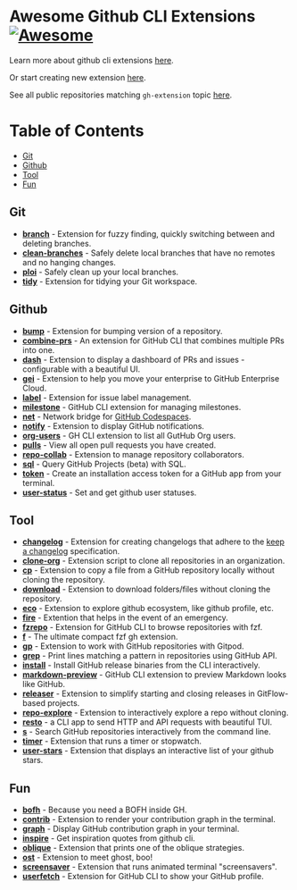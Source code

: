 # Awesome Github CLI Extensions [![Awesome](https://awesome.re/badge.svg)](https://awesome.re)

Learn more about github cli extensions [here](https://cli.github.com).

Or start creating new extension [here](https://docs.github.com/en/github-cli/github-cli/creating-github-cli-extensions).

See all public repositories matching `gh-extension` topic [here](https://github.com/topics/gh-extension).

Table of Contents
=================
* [Git](#git)
* [Github](#github)
* [Tool](#tool)
* [Fun](#fun)

## Git
* [**branch**](https://github.com/mislav/gh-branch) - Extension for fuzzy finding, quickly switching between and deleting branches.
* [**clean-branches**](https://github.com/davidraviv/gh-clean-branches) - Safely delete local branches that have no remotes and no hanging changes.
* [**ploi**](https://github.com/seachicken/gh-poi) - Safely clean up your local branches.
* [**tidy**](https://github.com/HaywardMorihara/gh-tidy) - Extension for tidying your Git workspace.

## Github
* [**bump**](https://github.com/johnmanjiro13/gh-bump) - Extension for bumping version of a repository.
* [**combine-prs**](https://github.com/rnorth/gh-combine-prs) - An extension for GitHub CLI that combines multiple PRs into one.
* [**dash**](https://github.com/dlvhdr/gh-dash) - Extension to display a dashboard of PRs and issues - configurable with a beautiful UI.
* [**gei**](https://github.com/github/gh-gei) - Extension to help you move your enterprise to GitHub Enterprise Cloud.
* [**label**](https://github.com/heaths/gh-label) - Extension for issue label management.
* [**milestone**](https://github.com/valeriobelli/gh-milestone) - GitHub CLI extension for managing milestones.
* [**net**](https://github.com/github/gh-net) - Network bridge for [GitHub Codespaces](https://github.com/features/codespaces).
* [**notify**](https://github.com/meiji163/gh-notify) - Extension to display GitHub notifications.
* [**org-users**](https://github.com/yermulnik/gh-org-users) - GH CLI extension to list all GutHub Org users.
* [**pulls**](https://github.com/AaronMoat/gh-pulls) - View all open pull requests you have created.
* [**repo-collab**](https://github.com/mislav/gh-repo-collab) - Extension to manage repository collaborators.
* [**sql**](https://github.com/KOBA789/gh-sql) -  Query GitHub Projects (beta) with SQL.
* [**token**](https://github.com/Link-/gh-token) -  Create an installation access token for a GitHub app from your terminal.
* [**user-status**](https://github.com/vilmibm/gh-user-status) - Set and get github user statuses.

## Tool
* [**changelog**](https://github.com/chelnak/gh-changelog) - Extension for creating changelogs that adhere to the [keep a changelog](https://keepachangelog.com/en/1.0.0/) specification.
* [**clone-org**](https://github.com/matt-bartel/gh-clone-org) - Extension script to clone all repositories in an organization.
* [**cp**](https://github.com/mislav/gh-cp) - Extension to copy a file from a GitHub repository locally without cloning the repository.
* [**download**](https://github.com/yuler/gh-download) - Extension to download folders/files without cloning the repository.
* [**eco**](https://github.com/thatvegandev/gh-eco) - Extension to explore github ecosystem, like github profile, etc.
* [**fire**](https://github.com/maximousblk/gh-fire) - Extention that helps in the event of an emergency.
* [**fzrepo**](https://github.com/sheepla/gh-fzrepo) - Extension for GitHub CLI to browse repositories with fzf.
* [**f**](https://github.com/gennaro-tedesco/gh-f) - The ultimate compact fzf gh extension.
* [**gp**](https://github.com/gitpod-io/gh-gp) - Extension to work with GitHub repositories with Gitpod.
* [**grep**](https://github.com/k1LoW/gh-grep) - Print lines matching a pattern in repositories using GitHub API.
* [**install**](https://github.com/redraw/gh-install) - Install GitHub release binaries from the CLI interactively.
* [**markdown-preview**](https://github.com/yusukebe/gh-markdown-preview) - GitHub CLI extension to preview Markdown looks like GitHub.
* [**releaser**](https://github.com/carlsberg/gh-releaser) - Extension to simplify starting and closing releases in GitFlow-based projects.
* [**repo-explore**](https://github.com/samcoe/gh-repo-explore) - Extension to interactively explore a repo without cloning.
* [**resto**](https://github.com/abdfnx/gh-resto) - a CLI app to send HTTP and API requests with beautiful TUI.
* [**s**](https://github.com/gennaro-tedesco/gh-s) - Search GitHub repositories interactively from the command line.
* [**timer**](https://github.com/anmalkov/gh-timer) - Extension that runs a timer or stopwatch.
* [**user-stars**](https://github.com/korosuke613/gh-user-stars) - Extension that displays an interactive list of your github stars.

## Fun
* [**bofh**](https://github.com/fundor333/gh-bofh) - Because you need a BOFH inside GH.
* [**contrib**](https://github.com/mislav/gh-contrib) - Extension to render your contribution graph in the terminal.
* [**graph**](https://github.com/kawarimidoll/gh-graph) - Display GitHub contribution graph in your terminal.
* [**inspire**](https://github.com/lakuapik/gh-inspire) - Get inspiration quotes from github cli.
* [**oblique**](https://github.com/vilmibm/gh-oblique) - Extension that prints one of the oblique strategies.
* [**ost**](https://github.com/mattn/gh-ost) - Extension to meet ghost, boo!
* [**screensaver**](https://github.com/vilmibm/gh-screensaver) - Extension that runs animated terminal "screensavers".
* [**userfetch**](https://github.com/sheepla/gh-userfetch) - Extension for GitHub CLI to show your GitHub profile.
